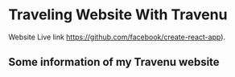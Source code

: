 # Traveling Website With Travenu

Website Live link https://github.com/facebook/create-react-app).

## Some information of my Travenu website

###

